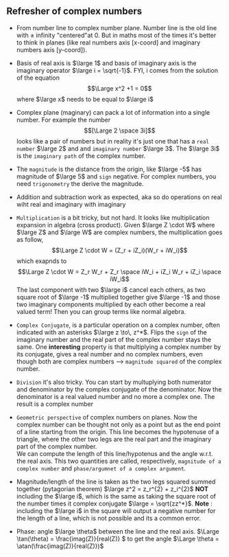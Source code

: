 ## Refresher of complex numbers

- From number line to complex number plane. Number line is the old line with ± infinity "centered"at 0. But in maths most of the times it's better to think in planes (like real numbers axis [x-coord] and imaginary numbers axis [y-coord]).

- Basis of real axis is $\large 1$ and basis of imaginary axis is the imaginary operator $\large i = \sqrt{-1}$. FYI, i comes from the solution of the equation $$\Large x^2 +1 = 0$$ where $\large x$ needs to be equal to $\large i$

- Complex plane (maginary) can pack a lot of information into a single number. For example the number $$[\Large 2 \space 3i]$$ looks like a pair of numbers but in reality it's just one that has a `real number` $\large 2$ and and `imaginary number` $\large 3$. The $\large 3i$ is the `imaginary path` of the complex number. 

- The `magnitude` is the distance from the origin, like $\large -5$ has magnitude of $\large 5$ and `sign` negative. For complex numbers, you need `trigonometry` the derive  the magnitude.

- Addition and subtraction work as expected, aka so do operations on real wiht real and imaginary with imaginary

- `Multiplication` is a bit tricky, but not hard. It looks like multiplication expansion in algebra (cross product). Given $\large Z \cdot W$ where $\large Z$ and $\large W$ are complex numbers, the multiplication goes as follow, $$\Large Z \cdot W = (Z_r + iZ_i)(W_r + iW_i)$$ which exapnds to $$\Large Z \cdot W = Z_r W_r + Z_r  \space iW_i + iZ_i W_r + iZ_i \space iW_i$$ The last component with two $\large i$ cancel each others, as two square root of $\large -1$ multiplied together give $\large -1$ and those two imaginary components multiplied by each other become a real valued term! Then you can group terms like normal algebra.

- `Complex Conjugate`, is a particular operation on a complex number, often indicated with an asterisks $\large z \to\, z^*$. Flips the `sign` of the imaginary number and the real part of the complex number stays the same. One **interesting** property is that multiplying a complex number by its conjugate, gives a real number and no complex numbers, even though both are complex numbers --> `magnitude squared` of the complex number.

- `Division` it's also tricky. You can start by multuplying both numerator and denominator by the complex conjugate of the denominator. Now the denominator is a real valued number and no more a complex one. The result is a complex number

- `Geometric perspective` of complex numbers on planes. Now the complex number can be thought not only as a point but as the end point of a line starting from the origin. This line becomes the hypotenuse of a triangle, where the other two legs are the real part and the imaginary part of the complex number.  
We can compute the length of this line/hypotenus and the angle w.r.t. the real axis. This two quantities are called, respectively, `magnitude of a complex number` and `phase/argumnet of a complex argument`. 

- Magnitude/length of the line is taken as the two legs squared summed together (pytagorian theorem) $\large z^2 = z_r^{2} + z_i^{2}$ **NOT** including the $\large i$, which is the same as taking the square root of the number times it complex conjugate $\large = \sqrt{zz^*}$.  **Note** : including the $\large i$ in the square will output a negative number for the length of a line, which is not possible and its a common error.

- Phase: angle $\large \theta$ between the line and the real axis. $\Large \tan(\theta) = \frac{imag(Z)}{real(Z)} $
to get the angle $\Large \theta = \atan(\frac{imag(Z)}{real(Z)})$
